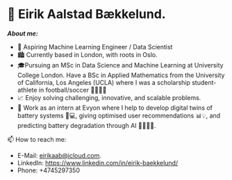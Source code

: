 # 👋 Eirik Aalstad Bækkelund.
***About me:***
- 🤖 Aspiring Machine Learning Engineer / Data Scientist
- 🏙️ Currently based in London, with roots in Oslo. 
- 🎓Pursuing an MSc in Data Science and Machine Learning at University College London. Have a BSc in Applied Mathematics from the University of California, Los Angeles (UCLA) where I was a scholarship student-athlete in football/soccer 🏃‍♂️🏋️‍♂️
-  📈 Enjoy solving challenging, innovative, and scalable problems.
-  🔧  Work as an intern at Evyon where I help to develop digital twins of battery systems 🔋💻, giving optimised user recommendations 📊💡, and predicting battery degradation through AI 🤖🕵️‍♂️🧠.

📫 How to reach me:  
* E-Mail: eirikaab@icloud.com.
* LinkedIn: https://www.linkedin.com/in/eirik-baekkelund/
* Phone:  +4745297350

<!---
eirikbaekkelund/eirikbaekkelund is a ✨ special ✨ repository because its `README.md` (this file) appears on your GitHub profile.
You can click the Preview link to take a look at your changes.
--->
